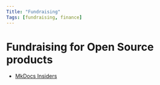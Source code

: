 ```yaml
---
Title: "Fundraising"
Tags: [fundraising, finance]
---
```


# Fundraising for Open Source products

- [MkDocs Insiders](https://squidfunk.github.io/mkdocs-material/insiders/)
